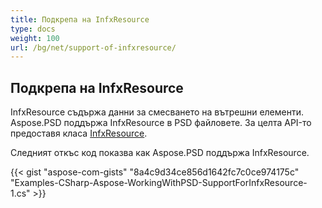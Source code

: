 ```yaml
---
title: Подкрепа на InfxResource
type: docs
weight: 100
url: /bg/net/support-of-infxresource/
---
```


## **Подкрепа на InfxResource**
InfxResource съдържа данни за смесването на вътрешни елементи. Aspose.PSD поддържа InfxResource в PSD файловете. За целта API-то предоставя класа [InfxResource](https://reference.aspose.com/net/psd/aspose.psd.fileformats.psd.layers.layerresources/infxresource).

Следният откъс код показва как Aspose.PSD поддържа InfxResource.

{{< gist "aspose-com-gists" "8a4c9d34ce856d1642fc7c0ce974175c" "Examples-CSharp-Aspose-WorkingWithPSD-SupportForInfxResource-1.cs" >}}
